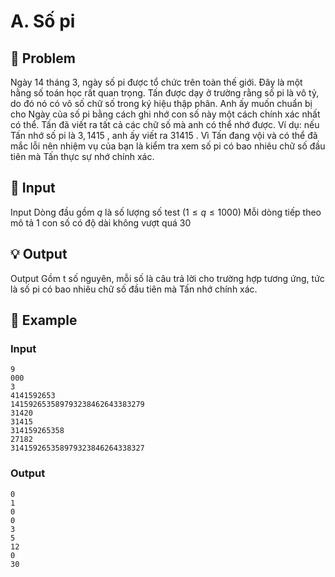 # A. Số pi

## 📖 Problem

Ngày 14 tháng 3, ngày số pi được tổ chức trên toàn thế giới. Đây là một hằng số toán học rất quan trọng.
Tấn được dạy ở trường rằng số pi là vô tỷ, do đó nó có vô số chữ số trong ký hiệu thập phân. Anh ấy muốn chuẩn bị cho Ngày của số pi bằng cách ghi nhớ con số này một cách chính xác nhất có thể.
Tấn đã viết ra tất cả các chữ số mà anh có thể nhớ được. Ví dụ: nếu Tấn nhớ số pi là
$3, 1415$
, anh ấy viết ra
$31415$
.
Vì Tấn đang vội và có thể đã mắc lỗi nên nhiệm vụ của bạn là kiểm tra xem số pi có bao nhiêu chữ số đầu tiên mà Tấn thực sự nhớ chính xác.


## 🧩 Input

Input
Dòng đầu gồm
$q$
là số lượng số test
$(1 ≤q≤ 1000)$
Mỗi dòng tiếp theo mô tả 1 con số có độ dài không vượt quá
$30$


## 💡 Output

Output
Gồm t số nguyên, mỗi số là câu trả lời cho trường hợp tương ứng, tức là số pi có bao nhiêu chữ số đầu tiên mà Tấn nhớ chính xác.


## 🧠 Example

### Input

```text
9
000
3
4141592653
141592653589793238462643383279
31420
31415
314159265358
27182
314159265358979323846264338327
```

### Output

```text
0
1
0
0
3
5
12
0
30
```


